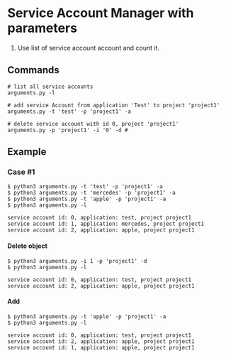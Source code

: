# Service Account Manager with parameters

1. Use list of service account account and count it. 

## Commands 

```
# list all service accounts
arguments.py -l 

# add service Account from application 'Test' to project 'project1'
arguments.py -t 'test' -p 'project1' -a

# delete service account with id 0, project 'project1'
arguments.py -p 'project1' -i '0' -d # 

```

## Example

### Case #1

``` 
$ python3 arguments.py -t 'test' -p 'project1' -a
$ python3 arguments.py -t 'mercedes' -p 'project1' -a
$ python3 arguments.py -t 'apple' -p 'project1' -a
$ python3 arguments.py -l

service account id: 0, application: test, project project1
service account id: 1, application: mercedes, project project1
service account id: 2, application: apple, project project1
```

#### Delete object

```
$ python3 arguments.py -i 1 -p 'project1' -d
$ python3 arguments.py -l      
       
service account id: 0, application: test, project project1
service account id: 2, application: apple, project project1
```

#### Add

```
$ python3 arguments.py -t 'apple' -p 'project1' -a
$ python3 arguments.py -l 

service account id: 0, application: test, project project1
service account id: 2, application: apple, project project1
service account id: 1, application: apple, project project1
```
